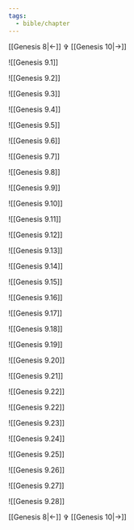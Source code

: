 ```yaml
---
tags:
  - bible/chapter
---
```


[[Genesis 8|<-]] ✞ [[Genesis 10|->]]

![[Genesis 9.1]]

![[Genesis 9.2]]

![[Genesis 9.3]]

![[Genesis 9.4]]

![[Genesis 9.5]]

![[Genesis 9.6]]

![[Genesis 9.7]]

![[Genesis 9.8]]

![[Genesis 9.9]]

![[Genesis 9.10]]

![[Genesis 9.11]]

![[Genesis 9.12]]

![[Genesis 9.13]]

![[Genesis 9.14]]

![[Genesis 9.15]]

![[Genesis 9.16]]

![[Genesis 9.17]]

![[Genesis 9.18]]

![[Genesis 9.19]]

![[Genesis 9.20]]

![[Genesis 9.21]]

![[Genesis 9.22]]

![[Genesis 9.22]]

![[Genesis 9.23]]

![[Genesis 9.24]]

![[Genesis 9.25]]

![[Genesis 9.26]]

![[Genesis 9.27]]

![[Genesis 9.28]]

[[Genesis 8|<-]] ✞ [[Genesis 10|->]]
